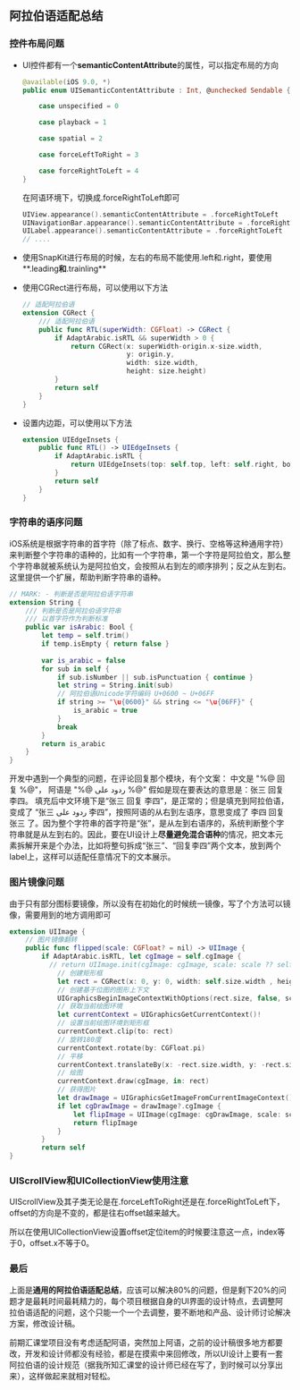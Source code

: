 ## 阿拉伯语适配总结



### 控件布局问题

- UI控件都有一个**semanticContentAttribute**的属性，可以指定布局的方向

  ```Swift
  @available(iOS 9.0, *)
  public enum UISemanticContentAttribute : Int, @unchecked Sendable {
  
      case unspecified = 0
  
      case playback = 1
  
      case spatial = 2
  
      case forceLeftToRight = 3
  
      case forceRightToLeft = 4
  }
  ```

  在阿语环境下，切换成.forceRightToLeft即可

  ```swift
  UIView.appearance().semanticContentAttribute = .forceRightToLeft
  UINavigationBar.appearance().semanticContentAttribute = .forceRightToLeft
  UILabel.appearance().semanticContentAttribute = .forceRightToLeft
  // ....
  ```

- 使用SnapKit进行布局的时候，左右的布局不能使用.left和.right，要使用**.leading**和**.trainling**

- 使用CGRect进行布局，可以使用以下方法

  ```swift
  // 适配阿拉伯语
  extension CGRect {
      /// 适配阿拉伯语
      public func RTL(superWidth: CGFloat) -> CGRect {
          if AdaptArabic.isRTL && superWidth > 0 {
              return CGRect(x: superWidth-origin.x-size.width,
                            y: origin.y,
                            width: size.width,
                            height: size.height)
          }
          return self
      }
  }
  ```

- 设置内边距，可以使用以下方法

  ```swift
  extension UIEdgeInsets {
      public func RTL() -> UIEdgeInsets {
          if AdaptArabic.isRTL {
              return UIEdgeInsets(top: self.top, left: self.right, bottom: self.bottom, right: self.left)
          }
          return self
      }
  }
  ```

  

### 字符串的语序问题

iOS系统是根据字符串的首字符（除了标点、数字、换行、空格等这种通用字符）来判断整个字符串的语种的，比如有一个字符串，第一个字符是阿拉伯文，那么整个字符串就被系统认为是阿拉伯文，会按照从右到左的顺序排列；反之从左到右。这里提供一个扩展，帮助判断字符串的语种。

```Swift
// MARK: - 判断是否是阿拉伯语字符串
extension String {
    /// 判断是否是阿拉伯语字符串
    /// 以首字符作为判断标准
    public var isArabic: Bool {
        let temp = self.trim()
        if temp.isEmpty { return false }
        
        var is_arabic = false
        for sub in self {
            if sub.isNumber || sub.isPunctuation { continue }
            let string = String.init(sub)
            // 阿拉伯语Unicode字符编码 U+0600 ~ U+06FF
            if string >= "\u{0600}" && string <= "\u{06FF}" {
                is_arabic = true
            }
            break
        }
        return is_arabic
    }
}
```
开发中遇到一个典型的问题，在评论回复那个模块，有个文案：
中文是 "%@ 回复 %@"，
阿语是 "%@ ردود على %@"
假如是现在要表达的意思是：张三 回复 李四。
填充后中文环境下是“张三 回复 李四”，是正常的；但是填充到阿拉伯语，变成了 “张三 ردود على 李四”，按照阿语的从右到左语序，意思变成了 李四 回复 张三 了。因为整个字符串的首字符是“张”，是从左到右语序的，系统判断整个字符串就是从左到右的。因此，要在UI设计上**尽量避免混合语种**的情况，把文本元素拆解开来是个办法，比如将整句拆成“张三”、“回复李四”两个文本，放到两个label上，这样可以适配任意情况下的文本展示。



### 图片镜像问题

由于只有部分图标要镜像，所以没有在初始化的时候统一镜像，写了个方法可以镜像，需要用到的地方调用即可

```swift
extension UIImage {
    // 图片镜像翻转
    public func flipped(scale: CGFloat? = nil) -> UIImage {
        if AdaptArabic.isRTL, let cgImage = self.cgImage {
          // return UIImage.init(cgImage: cgImage, scale: scale ?? self.scale, orientation: .upMirrored)
            // 创建矩形框
            let rect = CGRect(x: 0, y: 0, width: self.size.width , height: self.size.height)
            // 创建基于位图的图形上下文
            UIGraphicsBeginImageContextWithOptions(rect.size, false, scale ?? self.scale)
            // 获取当前绘图环境
            let currentContext = UIGraphicsGetCurrentContext()!
            // 设置当前绘图环境到矩形框
            currentContext.clip(to: rect)
            // 旋转180度
            currentContext.rotate(by: CGFloat.pi)
            // 平移
            currentContext.translateBy(x: -rect.size.width, y: -rect.size.height)
            // 绘图
            currentContext.draw(cgImage, in: rect)
            // 获得图片
            let drawImage = UIGraphicsGetImageFromCurrentImageContext()
            if let cgDrawImage = drawImage?.cgImage {
                let flipImage = UIImage(cgImage: cgDrawImage, scale: scale ?? self.scale, orientation: self.imageOrientation)
                return flipImage
            }
        }
        return self
}
```



### UIScrollView和UICollectionView使用注意

UIScrollView及其子类无论是在.forceLeftToRight还是在.forceRightToLeft下，offset的方向是不变的，都是往右offset越来越大。

所以在使用UICollectionView设置offset定位item的时候要注意这一点，index等于0，offset.x不等于0。



### 最后

上面是**通用的阿拉伯语适配总结**，应该可以解决80%的问题，但是剩下20%的问题才是最耗时间最耗精力的，每个项目根据自身的UI界面的设计特点，去调整阿拉伯语适配的问题，这个只能一个一个去调整，要不断地和产品、设计师讨论解决方案，修改设计稿。

前期汇课堂项目没有考虑适配阿语，突然加上阿语，之前的设计稿很多地方都要改，开发和设计师都没有经验，都是在摸索中来回修改，所以UI设计上要有一套阿拉伯语的设计规范（据我所知汇课堂的设计师已经在写了，到时候可以分享出来），这样做起来就相对轻松。

